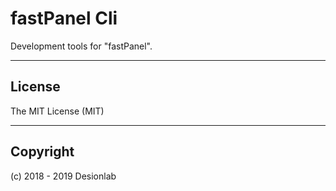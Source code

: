 # fastPanel Cli
Development tools for "fastPanel".

---

## License
The MIT License (MIT)

---

## Copyright
(c) 2018 - 2019 Desionlab
